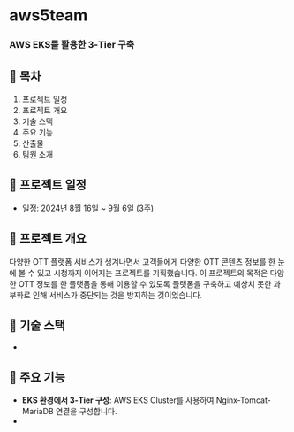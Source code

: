 # aws5team

### AWS EKS를 활용한 3-Tier 구축



📜 목차
---
1. 프로젝트 일정
2. 프로젝트 개요
3. 기술 스택
4. 주요 기능
5. 산출물
6. 팀원 소개


📅 프로젝트 일정
---
- 일정: 2024년 8월 16일 ~ 9월 6일 (3주)


📍 프로젝트 개요
---
다양한 OTT 플랫폼 서비스가 생겨나면서 고객들에게 다양한 OTT 콘텐츠 정보를 한 눈에 볼 수 있고 시청까지 이어지는 프로젝트를 기획했습니다. 이 프로젝트의 목적은 다양한 OTT 정보를 한 플랫폼을 통해 이용할 수 있도록 플랫폼을 구축하고 예상치 못한 과부화로 인해 서비스가 중단되는 것을 방지하는 것이었습니다.


📍 기술 스택
---
- 

📍 주요 기능
---
- **EKS 환경에서 3-Tier 구성**: AWS EKS Cluster를 사용하여 Nginx-Tomcat-MariaDB 연결을 구성합니다.
- 
